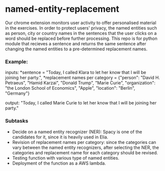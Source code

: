 # named-entity-replacement


Our chrome extension monitors user activity to offer personalised material in the exercises. In order to protect users' privacy, the named entities such as person, city or country names in the sentences that the user clicks on a word should be replaced before further processing. This repo is for python module that recieves a sentence and returns the same sentence after changing the named entities to a pre-determined replacement names.


### Example:
  inputs:
  *sentence = "Today, I called Klara to let her know that I will be joining her party.",
  *replacement names per category = {"person": "David H. Petraeus", "Hamid Karzai", "Donald Trump", "Marie Curie", "organization": "the London School of Economics", "Apple", "location": "Berlin", "Germany"}
  
  output:
  "Today, I called Marie Curie to let her know that I will be joining her party."
 
 
### Subtasks
* Decide on a named entity recognizer (NER): Spacy is one of the candidates for it, since it is heavily used in Elia. 
* Revision of replacement names per category: since the categories can vary between the named entity recognizers, after selecting the NER, the categories and replacement name for each category should be revised.
* Testing function with various type of named entities.
* Deployment of the function as a AWS lambda. 
